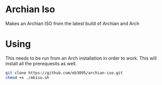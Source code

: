 # Archian Iso

Makes an Archian ISO from the latest build of Archian and Arch

# Using

This needs to be run from an Arch installation in order to work. This will
install all the prerequesits as well.

```bash
git clone https://github.com/eb3095/archian-iso.git
chmod +x ./mkiso.sh
```